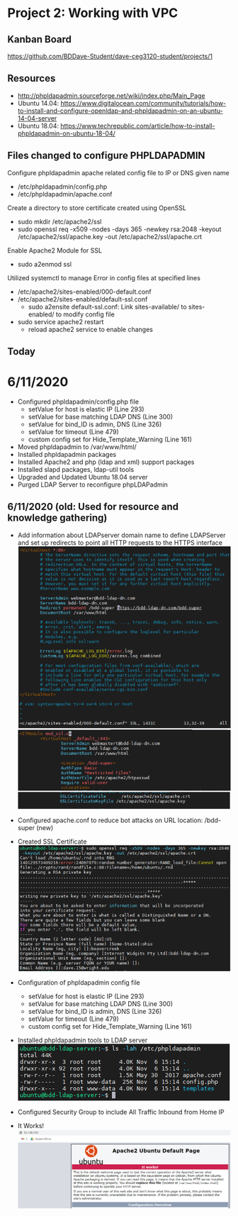 # Project 2:  Working with VPC

## Kanban Board
https://github.com/BDDave-Student/dave-ceg3120-student/projects/1

## Resources
- http://phpldapadmin.sourceforge.net/wiki/index.php/Main_Page
- Ubuntu 14.04: https://www.digitalocean.com/community/tutorials/how-to-install-and-configure-openldap-and-phpldapadmin-on-an-ubuntu-14-04-server
- Ubuntu 18.04: https://www.techrepublic.com/article/how-to-install-phpldapadmin-on-ubuntu-18-04/

## Files changed to configure PHPLDAPADMIN
Configure phpldapadmin apache related config file to IP or DNS given name
- /etc/phpldapadmin/config.php
- /etc/phpldapadmin/apache.conf  

Create a directory to store certificate created using OpenSSL
- sudo mkdir /etc/apache2/ssl  
- sudo openssl req -x509 -nodes -days 365 -newkey rsa:2048 -keyout /etc/apache2/ssl/apache.key -out /etc/apache2/ssl/apache.crt

Enable Apache2 Module for SSL
- sudo a2enmod ssl

Utilized systemctl to manage Error in config files at specified lines
- /etc/apache2/sites-enabled/000-default.conf
- /etc/apache2/sites-enabled/default-ssl.conf
  - sudo a2ensite default-ssl.conf: Link sites-available/ to sites-enabled/ to modify config file
- sudo service apache2 restart
  - reload apache2 service to enable changes
  
## Today

# 6/11/2020
- Configured phpldapadmin/config.php file
  - setValue for host is elastic IP (Line 293)
  - setValue for base matching LDAP DNS (Line 300)
  - setValue for bind_ID is admin, DNS (Line 326)
  - setValue for timeout (Line 479)
  - custom config set for Hide_Template_Warning (Line 161)
- Moved phpldapadmin to /var/www/html/
- Installed phpldapadmin packages
- Installed Apache2 and php (ldap and xml) support packages
- Installed slapd packages, ldap-util tools
- Upgraded and Updated Ubuntu 18.04 server
- Purged LDAP Server to reconfigure phpLDAPadmin  

## 6/11/2020 (old: Used for resource and knowledge gathering)
- Add information about LDAPserver domain name to define LDAPServer and set up redirects to point all HTTP requests to the HTTPS interface  
![configure apache HTTP](images/project2-apache-configHTTP.PNG)  
![configure apache HTTPS](images/project2-apache-configHTTPS-DNS.PNG)
![configure apache cert](images/project2-apache-configHTTPS-cert.PNG)

- Configured apache.conf to reduce bot attacks on URL location:  /bdd-super (new)
- Created SSL Certificate  
![SSL-cert](images/project2-sslcert.PNG)
- Configuration of phpldapadmin config file
  - setValue for host is elastic IP (Line 293)
  - setValue for base matching LDAP DNS (Line 300)
  - setValue for bind_ID is admin, DNS (Line 326)
  - setValue for timeout (Line 479)
  - custom config set for Hide_Template_Warning (Line 161)
- Installed phpldapadmin tools to LDAP server  
![phpldapadmin install](images/project2-phpldapadmins-install.PNG)
- Configured Security Group to include All Traffic Inbound from Home IP
- It Works!
![It works!](images/project2-apache-itworks.PNG)
